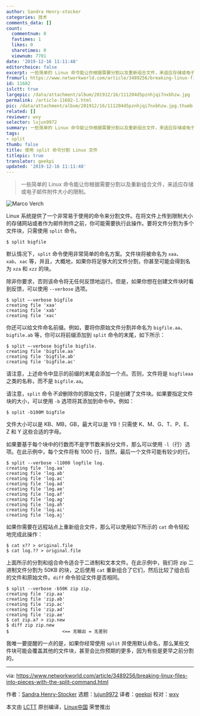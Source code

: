 ```yaml
---
author: Sandra Henry-stocker
categories: 技术
comments_data: []
count:
  commentnum: 0
  favtimes: 1
  likes: 0
  sharetimes: 0
  viewnum: 7701
date: '2019-12-16 11:11:48'
editorchoice: false
excerpt: 一些简单的 Linux 命令能让你根据需要分割以及重新组合文件，来适应存储或电子邮件附件大小的限制。
fromurl: https://www.networkworld.com/article/3489256/breaking-linux-files-into-pieces-with-the-split-command.html
id: 11682
islctt: true
largepic: /data/attachment/album/201912/16/111204d5pznhjqi7nxbhzw.jpg
permalink: /article-11682-1.html
pic: /data/attachment/album/201912/16/111204d5pznhjqi7nxbhzw.jpg.thumb.jpg
related: []
reviewer: wxy
selector: lujun9972
summary: 一些简单的 Linux 命令能让你根据需要分割以及重新组合文件，来适应存储或电子邮件附件大小的限制。
tags:
- split
thumb: false
title: 使用 split 命令分割 Linux 文件
titlepic: true
translator: geekpi
updated: '2019-12-16 11:11:48'
---
```



> 
> 一些简单的 Linux 命令能让你根据需要分割以及重新组合文件，来适应存储或电子邮件附件大小的限制。
> 
> 
> 


![Marco Verch](/data/attachment/album/201912/16/111204d5pznhjqi7nxbhzw.jpg)


Linux 系统提供了一个非常易于使用的命令来分割文件。在将文件上传到限制大小的存储网站或者作为邮件附件之前，你可能需要执行此操作。要将文件分割为多个文件块，只需使用 `split` 命令。



```
$ split bigfile
```

默认情况下，`split` 命令使用非常简单的命名方案。文件块将被命名为 `xaa`、`xab`、`xac` 等，并且，大概地，如果你将足够大的文件分割，你甚至可能会得到名为 `xza` 和 `xzz` 的块。


除非你要求，否则该命令将无任何反馈地运行。但是，如果你想在创建文件块时看到反馈，可以使用 `--verbose` 选项。



```
$ split –-verbose bigfile
creating file 'xaa'
creating file 'xab'
creating file 'xac'
```

你还可以给文件命名前缀。例如，要将你原始文件分割并命名为 `bigfile.aa`、`bigfile.ab` 等，你可以将前缀添加到 `split` 命令的末尾，如下所示：



```
$ split –-verbose bigfile bigfile.
creating file 'bigfile.aa'
creating file 'bigfile.ab'
creating file 'bigfile.ac'
```

请注意，上述命令中显示的前缀的末尾会添加一个点。否则，文件将是 `bigfileaa` 之类的名称，而不是 `bigfile.aa`。


请注意，`split` 命令*不会*删除你的原始文件，只是创建了文件块。如果要指定文件块的大小，可以使用 `-b` 选项将其添加到命令中。例如：



```
$ split -b100M bigfile
```

文件大小可以是 KB、MB，GB，最大可以是 YB！只需使 K、M、G、T、P、E、Z 和 Y 这些合适的字母。


如果要基于每个块中的行数而不是字节数来拆分文件，那么可以使用 `-l`（行）选项。在此示例中，每个文件将有 1000 行，当然，最后一个文件可能有较少的行。



```
$ split --verbose -l1000 logfile log.
creating file 'log.aa'
creating file 'log.ab'
creating file 'log.ac'
creating file 'log.ad'
creating file 'log.ae'
creating file 'log.af'
creating file 'log.ag'
creating file 'log.ah'
creating file 'log.ai'
creating file 'log.aj'
```

如果你需要在远程站点上重新组合文件，那么可以使用如下所示的 `cat` 命令轻松地完成此操作：



```
$ cat x?? > original.file
$ cat log.?? > original.file
```

上面所示的分割和组合命令适合于二进制和文本文件。在此示例中，我们将 zip 二进制文件分割为 50KB 的块，之后使用 `cat` 重新组合了它们，然后比较了组合后的文件和原始文件。`diff` 命令验证文件是否相同。



```
$ split --verbose -b50K zip zip.
creating file 'zip.aa'
creating file 'zip.ab'
creating file 'zip.ac'
creating file 'zip.ad'
creating file 'zip.ae'
$ cat zip.a? > zip.new
$ diff zip zip.new
$                    <== 无输出 = 无差别
```

我唯一要提醒的一点的是，如果你经常使用 `split` 并使用默认命名，那么某些文件块可能会覆盖其他的文件块，甚至会比你预期的更多，因为有些是更早之前分割的。




---


via: <https://www.networkworld.com/article/3489256/breaking-linux-files-into-pieces-with-the-split-command.html>


作者：[Sandra Henry-Stocker](https://www.networkworld.com/author/Sandra-Henry_Stocker/) 选题：[lujun9972](https://github.com/lujun9972) 译者：[geekpi](https://github.com/geekpi) 校对：[wxy](https://github.com/wxy)


本文由 [LCTT](https://github.com/LCTT/TranslateProject) 原创编译，[Linux中国](https://linux.cn/) 荣誉推出